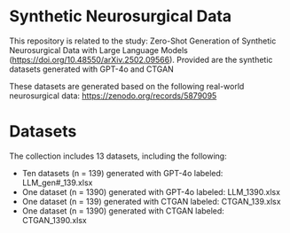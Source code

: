 # Synthetic Neurosurgical Data

This repository is related to the study: Zero-Shot Generation of Synthetic Neurosurgical Data with Large Language Models (https://doi.org/10.48550/arXiv.2502.09566). Provided are the synthetic datasets generated with GPT-4o and CTGAN

These datasets are generated based on the following real-world neurosurgical data: https://zenodo.org/records/5879095

# Datasets

The collection includes 13 datasets, including the following:

- Ten datasets (n = 139) generated with GPT-4o labeled: LLM_gen#_139.xlsx
- One dataset (n = 1390) generated with GPT-4o labeled: LLM_1390.xlsx
- One dataset (n = 139) generated with CTGAN labeled: CTGAN_139.xlsx
- One dataset (n = 1390) generated with CTGAN labeled: CTGAN_1390.xlsx
